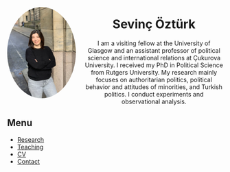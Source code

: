 <div style="display: flex; align-items: center; gap: 20px; margin-top: 40px;">

  <img src="Sevinc_photo.jpeg" alt="Sevinç Öztürk" width="160" style="border-radius: 50%;">

  <div style="text-align: center;">
    <h1>Sevinç Öztürk</h1>
    <p style="max-width: 400px; margin: 0 auto;">
      I am a visiting fellow at the University of Glasgow and an assistant professor of political science and international relations at Çukurova University. I received my PhD in Political Science from Rutgers University.
My research mainly focuses on authoritarian politics, political behavior and attitudes of minorities, and Turkish politics. I conduct experiments and observational analysis.  
    </p>
  </div>

</div>


## Menu

- [Research](research.md)
- [Teaching](teaching.md)
- [CV](cv.md)
- [Contact](contact.md)
